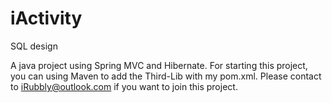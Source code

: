 # iActivity
SQL design

A java project using Spring MVC and Hibernate.
For starting this project, you can using Maven to add the Third-Lib with my pom.xml.
Please contact to iRubbly@outlook.com if you want to join this project.
